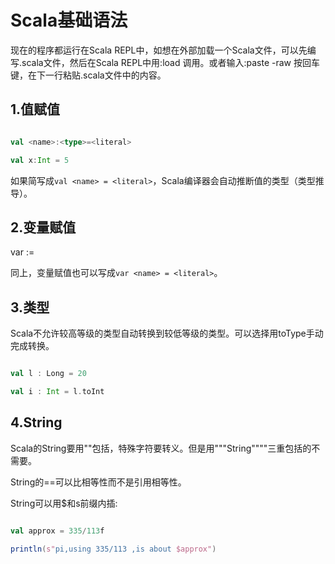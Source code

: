 # Scala基础语法

现在的程序都运行在Scala REPL中，如想在外部加载一个Scala文件，可以先编写.scala文件，然后在Scala REPL中用:load <file>调用。或者输入:paste -raw 按回车键，在下一行粘贴.scala文件中的内容。

## 1.值赋值

```scala

val <name>:<type>=<literal>

val x:Int = 5

```

如果简写成`val <name> = <literal>`，Scala编译器会自动推断值的类型（类型推导）。

## 2.变量赋值

var <name>:<type>=<literal>

同上，变量赋值也可以写成`var <name> = <literal>`。

## 3.类型

Scala不允许较高等级的类型自动转换到较低等级的类型。可以选择用toType手动完成转换。

```scala

val l : Long = 20

val i : Int = l.toInt

```

## 4.String

Scala的String要用""包括，特殊字符要转义。但是用"""String""""三重包括的不需要。

String的==可以比相等性而不是引用相等性。

String可以用$和s前缀内插:

```scala

val approx = 335/113f

println(s"pi,using 335/113 ,is about $approx")

```
